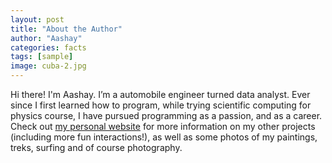 ```yaml
---
layout: post
title: "About the Author"
author: "Aashay"
categories: facts
tags: [sample]
image: cuba-2.jpg
---
```


Hi there! I'm Aashay. I’m a automobile engineer turned data analyst. Ever since I first learned how to program, while trying scientific computing for physics course, I have pursued programming as a passion, and as a career. Check out [my personal website](https://ash247.streamlit.app/) for more information on my other projects (including more fun interactions!), as well as some photos of my paintings, treks, surfing and of course photography.
